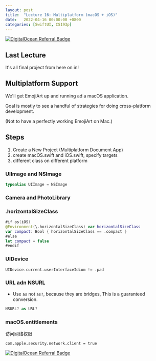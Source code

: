 ```yaml
---
layout: post
title:  "Lecture 16: Multiplatform (macOS + iOS)"
date:   2022-04-16 00:00:00 +0800
categories: [SwiftUI, CS193p]
---
```


[![DigitalOcean Referral Badge](https://web-platforms.sfo2.digitaloceanspaces.com/WWW/Badge%202.svg)](https://www.digitalocean.com/?refcode=2089a0d80556&utm_campaign=Referral_Invite&utm_medium=Referral_Program&utm_source=badge)

## Last Lecture

It's all final project from here on in!

## Multiplatform Support

We'll get EmojiArt up and running ad a macOS application.

Goal is mostly to see a handful of strategies for doing cross-platform development.

(Not to have a perfectly working EmojiArt on Mac.)

## Steps

1. Create a New Project (Multiplatform Document App)
2. create macOS.swift and iOS.swift, specify targets
3. different class on different platform

### UIImage and NSImage

```swift
typealias UIImage = NSImage
```

### Camera and PhotoLibrary

### .horizontalSizeClass

```swift
#if os(iOS)
@Environment(\.horizontalSizeClass) var horizontalSizeClass
var compact: Bool { horizontalSizeClass == .compact }
#else
let compact = false
#endif
```

### UIDevice

```swift
UIDevice.current.userInterfaceIdiom != .pad
```

### URL adn NSURL

- Use `as` not `as?`, because they are bridges, This is a guaranteed conversion.

```swift
NSURL? as URL?
```

### macOS.entitlements

访问网络权限

`com.apple.security.network.client = true`

[![DigitalOcean Referral Badge](https://web-platforms.sfo2.digitaloceanspaces.com/WWW/Badge%202.svg)](https://www.digitalocean.com/?refcode=2089a0d80556&utm_campaign=Referral_Invite&utm_medium=Referral_Program&utm_source=badge)
